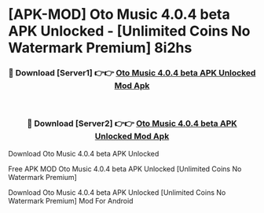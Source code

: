# [APK-MOD] Oto Music 4.0.4 beta APK Unlocked - [Unlimited Coins No Watermark Premium] 8i2hs



<div align="center">
<h3>🔴 Download [Server1] 👉👉 <a href="https://momento.my/?title=Oto_Music_4.0.4_beta_APK_Unlocked">Oto Music 4.0.4 beta APK Unlocked Mod Apk</a></h3><br>

<h3>🔴 Download [Server2] 👉👉 <a href="https://momento.my/?title=Oto_Music_4.0.4_beta_APK_Unlocked">Oto Music 4.0.4 beta APK Unlocked Mod Apk</a></h3>
</div>



Download Oto Music 4.0.4 beta APK Unlocked 

Free APK MOD Oto Music 4.0.4 beta APK Unlocked [Unlimited Coins No Watermark Premium]

Download Oto Music 4.0.4 beta APK Unlocked [Unlimited Coins No Watermark Premium] Mod For Android
